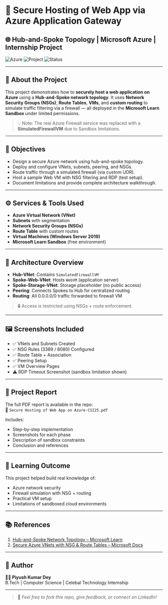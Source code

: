 # 🔐 Secure Hosting of Web App via Azure Application Gateway  
## 🌐 Hub-and-Spoke Topology | Microsoft Azure | Internship Project

![Azure](https://img.shields.io/badge/Azure-Sandbox-blue?style=flat&logo=microsoft-azure)
![Project](https://img.shields.io/badge/Secure%20Cloud%20Hosting-Deployed-brightgreen)
![Status](https://img.shields.io/badge/Status-Completed-success)

---

## 📁 About the Project

This project demonstrates how to **securely host a web application on Azure** using a **Hub-and-Spoke network topology**. It uses **Network Security Groups (NSGs)**, **Route Tables**, **VMs**, and **custom routing** to simulate traffic filtering via a firewall — all deployed in the **Microsoft Learn Sandbox** under limited permissions.

> 💡 Note: The real Azure Firewall service was replaced with a **SimulatedFirewallVM** due to Sandbox limitations.

---

## 🎯 Objectives

- Design a secure Azure network using hub-and-spoke topology.  
- Deploy and configure VNets, subnets, peering, and NSGs.  
- Route traffic through a simulated firewall (via custom UDR).  
- Host a sample Web VM with NSG filtering and RDP (test setup).  
- Document limitations and provide complete architecture walkthrough.

---

## ⚙️ Services & Tools Used

- **Azure Virtual Network (VNet)**
- **Subnets** with segmentation
- **Network Security Groups (NSGs)**  
- **Route Table** with custom routes  
- **Virtual Machines (Windows Server 2019)**  
- **Microsoft Learn Sandbox** (free environment)

---

## 🧱 Architecture Overview

- **Hub-VNet**: Contains `SimulatedFirewallVM`
- **Spoke-Web-VNet**: Hosts `WebVM` (application server)
- **Spoke-Storage-VNet**: Storage placeholder (no public access)
- **Peering**: Connects Spokes to Hub for centralized routing
- **Routing**: All 0.0.0.0/0 traffic forwarded to firewall VM

> 🔒 Access is restricted using NSGs + route enforcement.

---

## 🖼️ Screenshots Included

- ✅ VNets and Subnets Created  
- ✅ NSG Rules (3389 / 8080) Configured  
- ✅ Route Table + Association  
- ✅ Peering Setup  
- ✅ VM Overview Pages  
- ⚠️ RDP Timeout Screenshot (sandbox limitation shown)

---

## 📄 Project Report

The full PDF report is available in the repo:  
📎 `Secure Hosting of Web App on Azure-CSI25.pdf`

Includes:
- Step-by-step implementation  
- Screenshots for each phase  
- Description of sandbox constraints  
- Conclusion and references

---

## 🧠 Learning Outcome

This project helped build real knowledge of:

- Azure network security  
- Firewall simulation with NSG + routing  
- Practical VM setup  
- Limitations of sandboxed cloud environments

---

## 📚 References

1. [Hub-and-Spoke Network Topology – Microsoft Learn](https://learn.microsoft.com/en-us/azure/architecture/reference-architectures/hybrid-networking/hub-spoke)  
2. [Secure Azure VNets with NSG & Route Tables – Microsoft Docs](https://learn.microsoft.com/en-us/azure/virtual-network/tutorial-filter-network-traffic)

---

## 🙋 Author

**👨‍💻 Piyush Kumar Dey**  
B.Tech | Computer Science | Celebal Technology Internship  


---

> 📌 *Feel free to fork this repo, give feedback, or connect on LinkedIn!*

